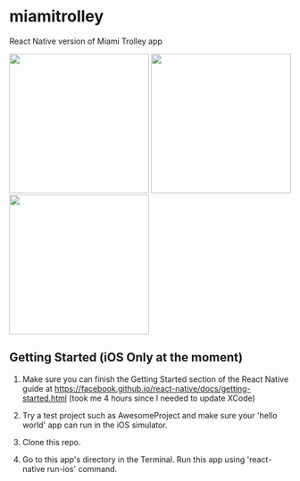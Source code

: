 # miamitrolley
React Native version of Miami Trolley app

<img src="https://cloud.githubusercontent.com/assets/1198220/17707762/e1d1464c-63af-11e6-962a-4b87c4de431e.png" width="250">
<img src="https://cloud.githubusercontent.com/assets/1198220/17541695/e10a7866-5e8f-11e6-9fa4-63d8170be138.png" width="250"> 
<img src="https://cloud.githubusercontent.com/assets/1198220/17541706/015d42c4-5e90-11e6-91c8-17bdd6584886.png" width="250"> 

## Getting Started (iOS Only at the moment)

1) Make sure you can finish the Getting Started section of the React Native guide at https://facebook.github.io/react-native/docs/getting-started.html  (took me 4 hours since I needed to update XCode)  

2) Try a test project such as AwesomeProject and make sure your 'hello world' app can run in the iOS simulator.  

3) Clone this repo.  

4) Go to this app's directory in the Terminal. Run this app using 'react-native run-ios' command.  
